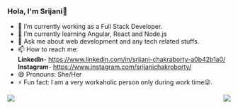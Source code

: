 ### Hola, I'm Srijani👋

- 🔭 I’m currently working as a Full Stack Developer.
- 🌱 I’m currently learning Angular, React and Node.js
- 💬 Ask me about web development and any tech related stuffs.
- 📫 How to reach me:<br/>
  **LinkedIn**- https://www.linkedin.com/in/srijani-chakraborty-a0b42b1a0/<br/>
  **Instagram**- https://www.instagram.com/srijanichakroborty/
- 😄 Pronouns: She/Her
- ⚡ Fun fact: I am a very workaholic person only during work time😜.

<a><img src="https://github-readme-stats.vercel.app/api/top-langs/?username=Srijani-Chakroborty&langs_count=8"> <img align="right" src="https://github-readme-stats.vercel.app/api?username=Srijani-Chakroborty&theme=buefy&show_icons=true&hide_border=true&count_private=true"></a>


